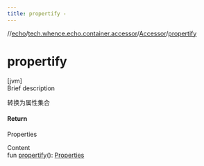 ```yaml
---
title: propertify -
---
```

//[echo](../../index.md)/[tech.whence.echo.container.accessor](../index.md)/[Accessor](index.md)/[propertify](propertify.md)



# propertify  
[jvm]  
Brief description  


转换为属性集合



#### Return  


Properties

  
Content  
fun [propertify](propertify.md)(): [Properties](https://docs.oracle.com/javase/8/docs/api/java/util/Properties.html)  



